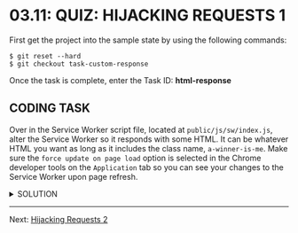 # 03.11: QUIZ: HIJACKING REQUESTS 1
First get the project into the sample state by using the following commands:

```shell
$ git reset --hard
$ git checkout task-custom-response
```

Once the task is complete, enter the Task ID: **html-response**

## CODING TASK
Over in the Service Worker script file, located at `public/js/sw/index.js`, alter the Service Worker so it responds with some HTML. It can be whatever HTML you want as long as it includes the class name, `a-winner-is-me`. Make sure the `force update on page load` option is selected in the Chrome developer tools on the `Application` tab so you can see your changes to the Service Worker upon page refresh.

<details>
  <summary>SOLUTION</summary>
  <p>
    ```js
    self.addEventListener('fetch', function(event) {
      event.respondWith(
        new Reponse('<p class="a-winner-is-me">Responding from the Service Worker with HTML.</p>', {
          headers: {
            'Content-Type': 'text/html'
          }
        })
      )
    })
    ```
  </p>
</details>

- - -

Next: [Hijacking Requests 2](./12/hijacking-requests-2.md)